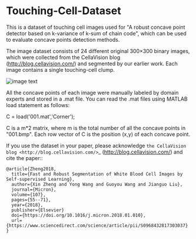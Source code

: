 # Touching-Cell-Dataset


This is a dataset of touching cell images used for "A robust concave point detector based on k-variance of k-sum of chain code", which can be used to evaluate concave points detection methods. 

The image dataset consists of 24 different original 300×300 binary images, which were collected from the CellaVision blog (http://blog.cellavision.com/) and segmented by our earlier work. Each image contains a single touching-cell clump. 


![image text](https://aqnueducn-my.sharepoint.com/personal/zxaoyou_aqnu_edu_cn/Documents/example.jpg) 


All the concave points of each image were manually labeled by domain experts and stored in a .mat file. You can read the .mat files using MATLAB load statement as follows:

C = load('001.mat','Corner');

C is a m*2 matrix, where m is the total number of all the concave points in "001.bmp". Each row vector of C is the position (x,y) of each concave point. 



If you use the dataset in your paper, please acknowledge `the CellaVision blog <http://blog.cellavision.com/>`_ (http://blog.cellavision.com/) and cite the paper::

    @article{Zheng2018,
      title={Fast and Robust Segmentation of White Blood Cell Images by Self-supervised Learning},
      author={Xin Zheng and Yong Wang and Guoyou Wang and Jianguo Liu},
      journal={Micron},
      volume={107},
      pages={55--71},
      year={2018},
      publisher={Elsevier}
      doi={https://doi.org/10.1016/j.micron.2018.01.010},
      url={https://www.sciencedirect.com/science/article/pii/S0968432817303037}
    }
